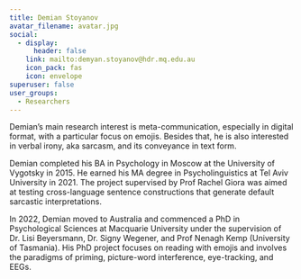```yaml
---
title: Demian Stoyanov
avatar_filename: avatar.jpg
social:
  - display:
      header: false
    link: mailto:demyan.stoyanov@hdr.mq.edu.au
    icon_pack: fas
    icon: envelope
superuser: false
user_groups:
  - Researchers
---
```

Demian’s main research interest is meta-communication, especially in digital format, with a particular focus on emojis. Besides that, he is also interested in verbal irony, aka sarcasm, and its conveyance in text form.

Demian completed his BA in Psychology in Moscow at the University of Vygotsky in 2015. He earned his MA degree in Psycholinguistics at Tel Aviv University in 2021. The project supervised by Prof Rachel Giora was aimed at testing cross-language sentence constructions that generate default sarcastic interpretations. 

In 2022, Demian moved to Australia and commenced a PhD in Psychological Sciences at Macquarie University under the supervision of Dr. Lisi Beyersmann, Dr. Signy Wegener, and Prof Nenagh Kemp (University of Tasmania). His PhD project focuses on reading with emojis and involves the paradigms of priming, picture-word interference, eye-tracking, and EEGs.
